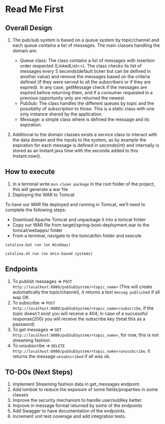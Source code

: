 # Read Me First
## Overall Design
1. The pub/sub system is based on a queue system by topic/channel and each queue contains a list of messages. The main classes
   handling the domain are:
    * Queue class: The class contains a list of messages with insertion order respected (LinkedList<>). 
      The class checks its list of messages every 5 seconds(default ticker but can be defined in another value) and remove the messages based on the criteria defined (if they were served to all the subscribers or if they are expired). In any case, getMessage check if the messages are expired before returning them, and if a consumer requested in a previous opportunity only are returned the newest.
    * PubSub: The class handles the different queues by topic and the possibility of subscription to those. This is a static class with one only instance shared by the application.
    * Message: a simple class where is defined the message and its expiration.
    
2. Additional to the domain classes exists a service class to interact with the data domain and the inputs to the system, as by example the expiration for each message is defined in seconds(int) and internally is stored as an Instant java time with the seconds added to this Instant.now().    
    
## How to execute
1. In a terminal write ````mvn clean package```` in the root folder of the project, this will generate a war file
2. Deploying the WAR to Tomcat

To have our WAR file deployed and running in Tomcat, we'll need to complete the following steps:
* Download Apache Tomcat and unpackage it into a tomcat folder
* Copy our WAR file from target/spring-boot-deployment.war to the tomcat/webapps/ folder
* From a terminal, navigate to the tomcat/bin folder and execute

````catalina.bat run (on Windows)````

```catalina.sh run (on Unix-based systems)```

## Endpoints 
1. To publish messages => ````POST http://localhost:8080/pubSubSystem/<topic_name>```` (This will create automatically the topic/channel), it returns a text ````messag published```` if all was OK
2. To subscribe => ````POST http://localhost:8080/pubSubSystem/<topic_name>/subscribe````, if the topic doesn't exist you will receive a 404; in case of a successful response(200)  you will receive the subscribe key (treat this as a password)
3. To get messages => ````GET http://localhost:8080/pubSubSystem/<topic_name>````, for now, this is not streaming fashion.
4. To unsubscribe => ````DELETE http://localhost:8080/pubSubSystem/<topic_name>/unsusbcribe````. it returns the message ````unsubscribed```` if all was ok.


## TO-DOs (Next Steps)
1. Implement Streaming fashion data in get_messages endpoint.
2. Add lombok to reduce the exposure of some fields/properties in some classes
3. Improve the security mechanism to handle user/subKey better.
4. Improve in message format returned by some of the endpoints
5. Add Swagger to have documentation of the endpoints.
6. Increment unit test coverage and add integration tests.